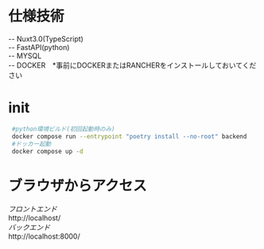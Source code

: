# 仕様技術
 -- Nuxt3.0(TypeScript)  
 -- FastAPI(python)  
 -- MYSQL  
 -- DOCKER　*事前にDOCKERまたはRANCHERをインストールしておいてください  

# init
 ``` bash
  #python環境ビルド(初回起動時のみ)
  docker compose run --entrypoint "poetry install --no-root" backend
  #ドッカー起動
  docker compose up -d
 ```
  
# ブラウザからアクセス
 *フロントエンド*  
  http://localhost/  
 *バックエンド*  
  http://localhost:8000/  
